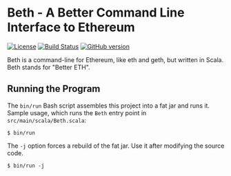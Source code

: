 # Beth - A Better Command Line Interface to Ethereum

[![License](https://licensebuttons.net/p/zero/1.0/88x31.png)](https://creativecommons.org/share-your-work/public-domain/cc0/)
[![Build Status](https://travis-ci.org/mslinn/sbtTemplate.svg?branch=master)](https://travis-ci.org/mslinn/sbtTemplate)
[![GitHub version](https://badge.fury.io/gh/mslinn%2FsbtTemplate.svg)](https://badge.fury.io/gh/mslinn%2FsbtTemplate)

Beth is a command-line for Ethereum, like eth and geth, but written in Scala.
Beth stands for "Better ETH".

## Running the Program
The `bin/run` Bash script assembles this project into a fat jar and runs it.
Sample usage, which runs the `Beth` entry point in `src/main/scala/Beth.scala`:

```
$ bin/run
```

The `-j` option forces a rebuild of the fat jar.
Use it after modifying the source code.

```
$ bin/run -j
```
